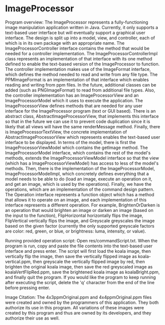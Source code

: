 # ImageProcessor
Program overview:
The ImageProcessor represents a fully-functioning image manipulation application written in Java. Currently, it only supports a text-based user interface but will 
eventually support a graphical user interface. The design is split up into a model, view, and controller, each of which is in its own package with an appropriate name.
The ImageProcessorController interface contains the method that would be needed for a controller implementation. The ImageProcessorControllerImpl class represents an
implementation of that interface with its one method defined to enable the text-based version of the ImageProcessor to function. The controller implementation makes use
of the ImageFormat interface, which defines the method needed to read and write from any file type. The PPMImageFormat is an implementation of that interface which
enables reading and writing from ppm files. In the future, additional classes can be added (such as PNGImageFormat) to read from additional file types. Also, the 
controller implementation has an ImageProcessorView and an ImageProcessorModel which it uses to execute the application. The ImageProcessorView defines methods that
are needed for any user interface for the ImageProcessor program (text or GUI based). There is an abstract class, AbstractImageProcessorView, that implements this
interface so that in the future we can use it to prevent code duplication since it is likely that all views will have the same renderMessage method. Finally, there is
ImageProcessorTextView, the concrete implementation of AbstractImageProcessorView which represents enables the text-based user interface to be displayed. In terms
of the model, there is first the ImageProcessorViewModel which contains the getImage method. The ImageProcessorModel interface, which contains the rest of the model's
methods, extends the ImageProcessorViewModel interface so that the view (which has a ImageProcessorViewModel) has access to less of the model's methods. Then, there is
the implementation of the ImageProcessorModel, ImageProcessorModelImpl, which concretely defines everything that a model needs to be able to do (load an image,
execute an operation on it, and get an image, which is used by the operations). Finally, we have the operations, which are an implementation of the command design
pattern. The Operation interface represents a function object which has a method that allows it to operate on an image, and each implementation of this interface 
represents a different operation. For example, BrightenOrDarken is an operation that would brighten an image or darken an image (based on the input to the function),
FlipHorizontal horizontally flips the image, FlipVertical vertically flips the image, and Greyscale greyscales the image based on the given factor (currently the only
supported greyscale factors are color: red, green, or blue, or brightness: luma, intensity, or value).

Running provided operation script:
Open res/commandScript.txt. When the program is run, copy and paste the file contents into the text-based user interface and press enter. The script will first load the koala image, then vertically flip the image, then save the vertically flipped image as koala-vertical.ppm, then greyscale the vertically flipped image by red, then brighten the original koala image, then save the red greyscaled image as koalaVertFlipRed.ppm, save the brightened koala image as koalaBright.ppm, and finally quit the program. If you would like the program to keep running after executing the script, delete the 'q' character from the end of the line before pressing enter.

Image Citation:
The 4x3ppmOriginal.ppm and 4x4ppmOriginal.ppm files were created and owned by the programmers of this application. They both authorize its use in this program. All variations of these images were created by this program and thus are owned by its developers, and they authorize their use as well.
